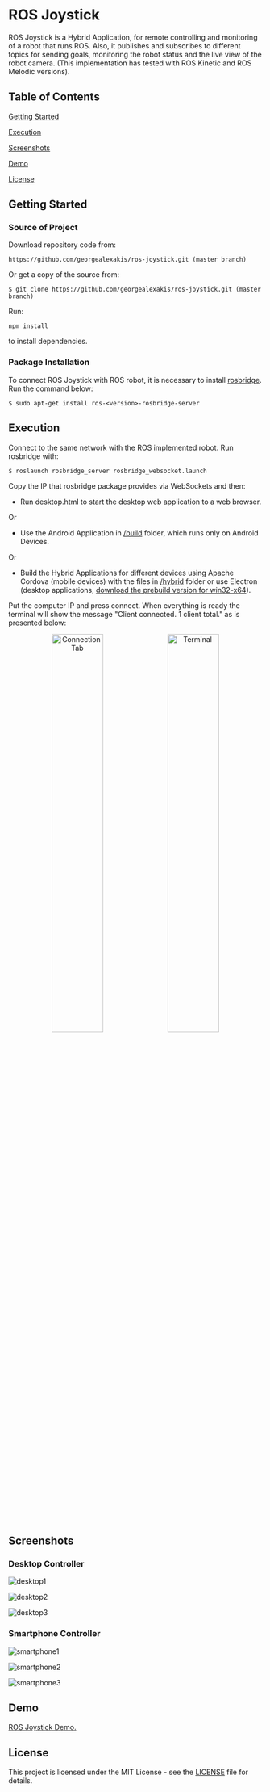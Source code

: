 # ROS Joystick

ROS Joystick is a Hybrid Application, for remote controlling and monitoring of a robot that runs ROS. Also, it publishes and subscribes to different topics for sending goals, monitoring the robot status and the live view of the robot camera. (This implementation has tested with ROS Kinetic and ROS Melodic versions). 

## Table of Contents

[Getting Started](#getting-started)

[Execution](#execution)

[Screenshots](#screenshots)

[Demo](#demo)

[License](#license)

## Getting Started

### Source of Project

Download repository code from:

``` https://github.com/georgealexakis/ros-joystick.git (master branch) ```

Or get a copy of the source from:

``` $ git clone https://github.com/georgealexakis/ros-joystick.git (master branch) ```

Run:

``` npm install ```

to install dependencies.

### Package Installation

To connect ROS Joystick with ROS robot, it is necessary to install [rosbridge](https://wiki.ros.org/rosbridge_suite). Run the command below:

``` $ sudo apt-get install ros-<version>-rosbridge-server ```

## Execution

Connect to the same network with the ROS implemented robot. Run rosbridge with:

``` $ roslaunch rosbridge_server rosbridge_websocket.launch ```

Copy the IP that rosbridge package provides via WebSockets and then:

* Run desktop.html to start the desktop web application to a web browser.

Or

* Use the Android Application in [/build](https://github.com/georgealexakis/ros-joystick/tree/master/build) folder, which runs only on Android Devices.

Or

* Build the Hybrid Applications for different devices using Apache Cordova (mobile devices) with the files in [/hybrid](https://github.com/georgealexakis/ros-joystick/tree/master/hybrid) folder or use Electron (desktop applications, [download the prebuild version for win32-x64](https://1drv.ms/u/s!Amy4EDOPS0vX2RVVjxyZUtRpEQcI?e=pflxv6)).

Put the computer IP and press connect. When everything is ready the terminal will show the message "Client connected. 1 client total." as is presented below:

<p align="center">
    <img src="/screenshots/smartphone1.png" width="45%" title="Connection Tab" />
    <img src="/screenshots/terminal.png" width="45%" title="Terminal" />
</p>

## Screenshots

### Desktop Controller

![desktop1](screenshots/desktop1.png)

![desktop2](screenshots/desktop2.png)

![desktop3](screenshots/desktop3.png)

### Smartphone Controller

![smartphone1](screenshots/smartphone1.png)

![smartphone2](screenshots/smartphone2.png)

![smartphone3](screenshots/smartphone3.png)

## Demo

[ROS Joystick Demo.](https://1drv.ms/v/s!Amy4EDOPS0vX2Rbj4Z-S_cIydRii?e=96i5j1)

## License

This project is licensed under the MIT License - see the [LICENSE](LICENSE) file for details.


